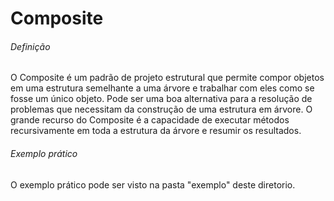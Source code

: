 # Composite

###### Definição
O Composite é um padrão de projeto estrutural que permite compor objetos em uma estrutura semelhante a uma árvore e trabalhar com eles como se fosse um único objeto. Pode ser uma boa alternativa para a resolução de problemas que necessitam da construção de uma estrutura em árvore. O grande recurso do Composite é a capacidade de executar métodos recursivamente em toda a estrutura da árvore e resumir os resultados.

###### Exemplo prático
O exemplo prático pode ser visto na pasta "exemplo" deste diretorio.
